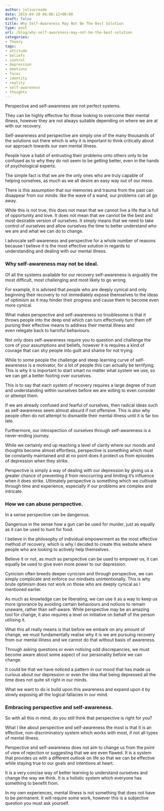 ```yaml
---
author: juliusreade
date: 2015-04-28 06:06:12+00:00
draft: false
title: Why Self-Awareness May Not Be The Best Solution
type: post
url: /blog/why-self-awareness-may-not-be-the-best-solution
categories:
- Theory
tags:
- attitude
- beliefs
- control
- depression
- emotions
- focus
- identity
- reality
- self-awareness
- thoughts
---
```


Perspective and self-awareness are not perfect systems.

They can be highly effective for those looking to overcome their mental illness, however they are not always suitable depending on where we are at with our recovery.

Self-awareness and perspective are simply one of the many thousands of the solutions out there which is why it is important to think critically about our approach towards our own mental illness.

<!-- more -->

People have a habit of entrusting their problems onto others only to be confused as to why they do not seem to be getting better, even in the hands of psychological experts.

The simple fact is that we are the only ones who are truly capable of helping ourselves, as much as we all desire an easy way out of our mess.

There is this assumption that our memories and trauma from the past can disappear from our minds: like the wave of a wand, our problems can all go away.

While this is not true, this does not mean that we cannot live a life that is full of opportunity and love. It does not mean that we cannot be the best and most desirable version of ourselves. It simply means that we need to take control of ourselves and allow ourselves the time to better understand who we are and what we can do to change.

I advocate self-awareness and perspective for a whole number of reasons because I believe it is the most effective solution in regards to understanding and dealing with our mental illness.


### Why self-awareness may not be ideal.


Of all the systems available for our recovery self-awareness is arguably the most difficult, most challenging and most likely to go wrong.

For example, it is advised that people who are deeply cynical and only beginning their recovery to not immediately expose themselves to the ideas of optimism as it may hinder their progress and cause them to become even more cynical.

What makes perspective and self-awareness so troublesome is that it throws people into the deep end which can turn effectively turn them off pursing their effective means to address their mental illness and even relegate back to harmful behaviours.

Not only does self-awareness require you to question and challenge the core of your assumptions and beliefs, however it is requires a kind of courage that can shy people into guilt and shame for not trying.

While to some people the challenge and steep learning curve of self-awareness is a motivator, for a lot of people this can actually be terrifying. This is why it is important to start smart no matter what system we use, so we can get a better footing over ourselves.

This is to say that each system of recovery requires a large degree of trust and understanding within ourselves before we are willing to even consider or attempt them.

If we are already confused and fearful of ourselves, then radical ideas such as self-awareness seem almost absurd if not offensive. This is also why people often do not attempt to dismantle their mental illness until it is far too late.

Furthermore, our introspection of ourselves through self-awareness is a never-ending journey.

While we certainly end up reaching a level of clarity where our moods and thoughts become almost effortless, perspective is something which must be constantly maintained and at no point does it protect us from episodes of depression when they strike.

Perspective is simply a way of dealing with our depression by giving us a greater chance of preventing it from reoccurring and limiting it’s influence when it does strike. Ultimately perspective is something which we cultivate through time and experience, especially if our problems are complex and intricate.


### How we can abuse perspective.


In a sense perspective can be dangerous.

Dangerous in the sense how a gun can be used for murder, just as equally as it can be used to hunt for food.

I believe in the philosophy of individual empowerment as the most effective method of recovery, which is why I decided to create this website where people who are looking to actively help themselves.

Believe it or not, as much as perspective can be used to empower us, it can equally be used to give even more power to our depression.

Cynicism often breeds deeper cynicism and through perspective, we can simply complicate and enforce our mindsets unintentionally. This is why brute optimism does not work on those who are deeply cynical as I mentioned earlier.

As much as knowledge can be liberating, we can use it as a way to keep us more ignorance by avoiding certain behaviours and notions to remain unaware, rather than self-aware. While perspective may be an amazing tool for change, it also requires a level on initiative on behalf of the person utilising it.

What this all really means is that before we embark on any amount of change, we must fundamentally realise why it is we are pursuing recovery from our mental illness and we cannot do that without basis of awareness.

Through asking questions or even noticing odd discrepancies, we must become aware about some aspect of our personality before we can change.

It could be that we have noticed a pattern in our mood that has made us curious about our depression or even the idea that being depressed all the time does not quite sit right in our minds.

What we want to do is build upon this awareness and expand upon it by slowly exposing all the logical fallacies in our mind.


### Embracing perspective and self-awareness.


So with all this in mind, do you still think that perspective is right for you?

What I like about perspective and self-awareness the most is that it is an effective, non-discriminatory system which works with most, if not all types of mental illness.

Perspective and self-awareness does not aim to change us from the point of view of rejection or suggesting that we are even flawed. It is a system that provides us with a different outlook on life so that we can be effective while staying true to our goals and intentions at heart.

It is a very concise way of better learning to understand ourselves and change the way we think. It is a holistic system which everyone has something to benefit from.

In my own experiences, mental illness is not something that does not have to be permanent. It will require some work, however this is a subjective question you must ask yourself.
